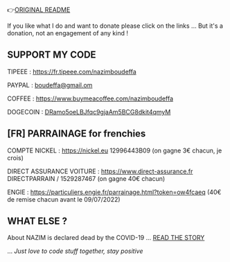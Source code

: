 👉[ORIGINAL README](https://github.com/nazimboudeffa/nazimboudeffa/blob/main/README-more.md)

If you like what I do and want to donate please click on the links ... But it's a donation, not an engagement of any kind !

## SUPPORT MY CODE

TIPEEE : https://fr.tipeee.com/nazimboudeffa

PAYPAL : boudeffa@gmail.om

COFFEE : https://www.buymeacoffee.com/nazimboudeffa

DOGECOIN : [DRamo5oeLBJfqc9gjaAm5BCG8dkit4qmyM](https://dogechain.info/address/DRamo5oeLBJfqc9gjaAm5BCG8dkit4qmyM)

## [FR] PARRAINAGE for frenchies

COMPTE NICKEL : https://nickel.eu 12996443B09 (on gagne 3€ chacun, je crois)

DIRECT ASSURANCE VOITURE : https://www.direct-assurance.fr DIRECTPARRAIN / 1529287467 (on gagne 40€ chacun)

ENGIE : https://particuliers.engie.fr/parrainage.html?token=ow4fcaeq (40€ de remise chacun avant le 09/07/2022)

## WHAT ELSE ?

About NAZIM is declared dead by the COVID-19 ... [READ THE STORY](https://nazimboudeffa.livejournal.com/tag/covid)

... *Just love to code stuff together, stay positive*
